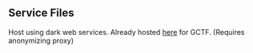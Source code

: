 ## Service Files

Host using dark web services. Already hosted [here](http://darkgod3exhwm23m.onion/) for GCTF. (Requires anonymizing proxy)
